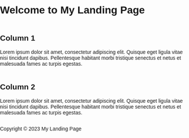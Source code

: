 <!DOCTYPE html>
<html>
<head>
 <title>Landing Page</title>
 <style>
 body {
 margin: 0;
 padding: 0;
 font-family: Arial, sans-serif;
 }

 .header {
 background-color: #333;
 color: #fff;
 padding: 1rem;
 text-align: center;
 }

 .main {
 display: flex;
 flex-wrap: wrap;
 }

 .column {
 flex: 50%;
 padding: 2rem;
 box-sizing: border-box;
 }

 .column h2 {
 margin: 0 0 1rem 0;
 }

 .column p {
 margin: 0;
 }

 .footer {
 background-color: #333;
 color: #fff;
 padding: 1rem;
 text-align: center;
 }
 </style>
</head>
<body>
 <div class="header">
 <h1>Welcome to My Landing Page</h1>
 </div>

 <div class="main">
 <div class="column">
 <h2>Column 1</h2>
 <p>Lorem ipsum dolor sit amet, consectetur adipiscing elit. Quisque eget ligula vitae nisi tincidunt dapibus. Pellentesque habitant morbi tristique senectus et netus et malesuada fames ac turpis egestas.</p>
 </div>

 <div class="column">
 <h2>Column 2</h2>
 <p>Lorem ipsum dolor sit amet, consectetur adipiscing elit. Quisque eget ligula vitae nisi tincidunt dapibus. Pellentesque habitant morbi tristique senectus et netus et malesuada fames ac turpis egestas.</p>
 </div>
 </div>

 <div class="footer">
 <p>Copyright © 2023 My Landing Page</p>
 </div>
</body>
</html>
